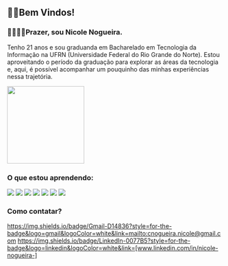 ## 👋🏼Bem Vindos!

### 🫱🏻‍🫲🏽Prazer, sou Nicole Nogueira. 
Tenho 21 anos e sou graduanda em Bacharelado em Tecnologia da Informação na UFRN (Universidade Federal do Rio Grande do Norte).
Estou aproveitando o período da graduação para explorar as áreas da tecnologia e, aqui, é possível acompanhar um pouquinho das minhas experiências nessa trajetória.

 <img height="180em" src="https://github-readme-stats.vercel.app/api/top-langs/?username=nicolecnogueira&layout=donut&theme=cobalt"/>

### O que estou aprendendo:

 <img src="https://cdn.jsdelivr.net/gh/devicons/devicon@latest/icons/python/python-original.svg" />
 <img src="https://cdn.jsdelivr.net/gh/devicons/devicon@latest/icons/arduino/arduino-original.svg" />
 <img src="https://cdn.jsdelivr.net/gh/devicons/devicon@latest/icons/c/c-original.svg" />
 <img src="https://cdn.jsdelivr.net/gh/devicons/devicon@latest/icons/canva/canva-original.svg" />
 <img src="https://cdn.jsdelivr.net/gh/devicons/devicon@latest/icons/cplusplus/cplusplus-original.svg" />
 <img src="https://cdn.jsdelivr.net/gh/devicons/devicon@latest/icons/git/git-original.svg" />
 <img src="https://cdn.jsdelivr.net/gh/devicons/devicon@latest/icons/java/java-original.svg" />
          

### Como contatar?
https://img.shields.io/badge/Gmail-D14836?style=for-the-badge&logo=gmail&logoColor=white&link=mailto:cnogueira.nicole@gmail.com
https://img.shields.io/badge/LinkedIn-0077B5?style=for-the-badge&logo=linkedin&logoColor=white&link=[www.linkedin.com/in/nicole-nogueira-]


